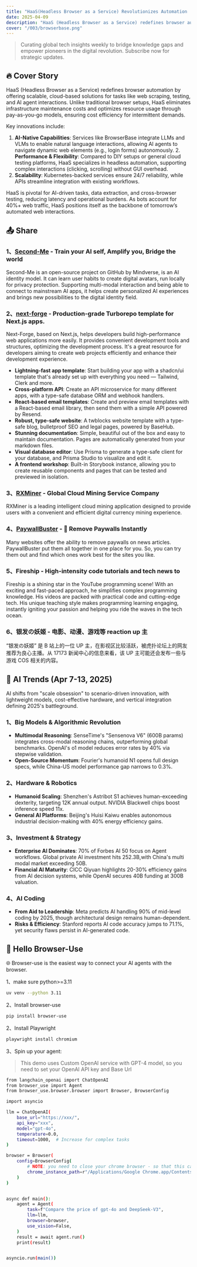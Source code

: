 ```yaml
---
title: "HaaS(Headless Browser as a Service) Revolutionizes Automation | Vibe Weekly Vol.003"
date: 2025-04-09
description: "HaaS (Headless Browser as a Service) redefines browser automation by offering scalable, cloud-based solutions for tasks like web scraping, testing, and AI agent interactions."
cover: "/003/browserbase.png"
---
```


> Curating global tech insights weekly to bridge knowledge gaps and empower pioneers in the digital revolution. Subscribe now for strategic updates.

## 🔥 Cover Story

HaaS (Headless Browser as a Service) redefines browser automation by offering scalable, cloud-based solutions for tasks like web scraping, testing, and AI agent interactions. Unlike traditional browser setups, HaaS eliminates infrastructure maintenance costs and optimizes resource usage through pay-as-you-go models, ensuring cost efficiency for intermittent demands.

Key innovations include:

1. **​​AI-Native Capabilities**​​: Services like BrowserBase integrate LLMs and VLMs to enable natural language interactions, allowing AI agents to navigate dynamic web elements (e.g., login forms) autonomously.
​2. **​Performance & Flexibility**​​: Compared to DIY setups or general cloud testing platforms, HaaS specializes in headless automation, supporting complex interactions (clicking, scrolling) without GUI overhead.
3. **​​Scalability​**​: Kubernetes-backed services ensure 24/7 reliability, while APIs streamline integration with existing workflows.

HaaS is pivotal for AI-driven tasks, data extraction, and cross-browser testing, reducing latency and operational burdens. As bots account for 40%+ web traffic, HaaS positions itself as the backbone of tomorrow’s automated web interactions.

## 📤 Share

### 1、[Second-Me](https://github.com/mindverse/Second-Me) - Train your AI self, Amplify you, Bridge the world

Second-Me is an open-source project on GitHub by Mindverse, is an AI identity model. It can learn user habits to create digital avatars, run locally for privacy protection. Supporting multi-modal interaction and being able to connect to mainstream AI apps, it helps create personalized AI experiences and brings new possibilities to the digital identity field.

### 2、[next-forge](https://github.com/haydenbleasel/next-forge) - Production-grade Turborepo template for Next.js apps.

Next-Forge, based on Next.js, helps developers build high-performance web applications more easily. It provides convenient development tools and structures, optimizing the development process. It's a great resource for developers aiming to create web projects efficiently and enhance their development experience.

- **Lightning-fast app template**: Start building your app with a shadcn/ui template that's already set up with everything you need — Tailwind, Clerk and more.
- **Cross-platform API**: Create an API microservice for many different apps, with a type-safe database ORM and webhook handlers.
- **React-based email templates**: Create and preview email templates with a React-based email library, then send them with a simple API powered by Resend.
- **Robust, type-safe website**: A twblocks website template with a type-safe blog, bulletproof SEO and legal pages, powered by BaseHub.
- **Stunning documentation**: Simple, beautiful out of the box and easy to maintain documentation. Pages are automatically generated from your markdown files.
- **Visual database editor**: Use Prisma to generate a type-safe client for your database, and Prisma Studio to visualize and edit it.
- **A frontend workshop**: Built-in Storybook instance, allowing you to create reusable components and pages that can be tested and previewed in isolation.

### 3、[RXMiner](https://www.rxminer.com/#/?ref=995322) - Global Cloud Mining Service Company

RXMiner is a leading intelligent cloud mining application designed to provide users with a convenient and efficient digital currency mining experience.

### 4、[PaywallBuster](https://paywallbuster.com/) - 👋 Remove Paywalls Instantly

Many websites offer the ability to remove paywalls on news articles. PaywallBuster put them all together in one place for you. So, you can try them out and find which ones work best for the sites you like.

### 5、Fireship - High-intensity code tutorials and tech news to

Fireship is a shining star in the YouTube programming scene! With an exciting and fast-paced approach, he simplifies complex programming knowledge. His videos are packed with practical code and cutting-edge tech. His unique teaching style makes programming learning engaging, instantly igniting your passion and helping you ride the waves in the tech ocean.

### 6、银发の妖姬 - 电影、动漫、游戏等 reaction up 主

“银发の妖姬” 是 B 站上的一位 UP 主，在影视区比较活跃，被虎扑论坛上的网友推荐为良心主播。从 17173 新闻中心的信息来看，该 UP 主可能还会发布一些与游戏 COS 相关的内容。

## 🚀 AI Trends (Apr 7-13, 2025)​​

AI shifts from "scale obsession" to ​​scenario-driven innovation​​, with lightweight models, cost-effective hardware, and vertical integration defining 2025's battleground.

### ​​1、Big Models & Algorithmic Revolution​​

- **Multimodal Reasoning**: SenseTime's "Sensenova V6" (600B params) integrates cross-modal reasoning chains, outperforming global benchmarks. OpenAI's o1 model reduces error rates by 40% via stepwise validation.
- **Open-Source Momentum**: Fourier's humanoid N1 opens full design specs, while China-US model performance gap narrows to 0.3%.
​
### 2、Hardware & Robotics​​

- **Humanoid Scaling**: Shenzhen's Astribot S1 achieves human-exceeding dexterity, targeting 12K annual output. NVIDIA Blackwell chips boost inference speed 11x.
- **General AI Platforms**: Beijing's Huisi Kaiwu enables autonomous industrial decision-making with 40% energy efficiency gains.
​​
### 3、Investment & Strategy​​

- **Enterprise AI Dominates**: 70% of Forbes AI 50 focus on Agent workflows. Global private AI investment hits 252.3B,with China's multi modal market exceeding 50B.
- **Financial AI Maturity**: CICC Qiyuan highlights 20-30% efficiency gains from AI decision systems, while OpenAI secures 40B funding at 300B valuation.

### ​​4、AI Coding​​

- **From Aid to Leadership**: Meta predicts AI handling 90% of mid-level coding by 2025, though architectural design remains human-dependent.
- **Risks & Efficiency**: Stanford reports AI code accuracy jumps to 71.1%, yet security flaws persist in AI-generated code.

## 👋 Hello Browser-Use

🌐 Browser-use is the easiest way to connect your AI agents with the browser.

1、make sure python>=3.11

```sh
uv venv --python 3.11
```

2、Install browser-use

```sh
pip install browser-use
```

2、Install Playwright

```sh
playwright install chromium
```

3、Spin up your agent:

> This demo uses Custom OpenAI service with GPT-4 model, so you need to set your OpenAI API key and Base Url

```sh
from langchain_openai import ChatOpenAI
from browser_use import Agent
from browser_use.browser.browser import Browser, BrowserConfig

import asyncio

llm = ChatOpenAI(
    base_url="https://xxx/",
    api_key="xxx",
    model="gpt-4o",
    temperature=0.0,
    timeout=1000,  # Increase for complex tasks
)

browser = Browser(
    config=BrowserConfig(
        # NOTE: you need to close your chrome browser - so that this can open your browser in debug mode
        chrome_instance_path=r"/Applications/Google Chrome.app/Contents/MacOS/Google Chrome",
    )
)


async def main():
    agent = Agent(
        task=f"Compare the price of gpt-4o and DeepSeek-V3",
        llm=llm,
        browser=browser,
        use_vision=False,
    )
    result = await agent.run()
    print(result)


asyncio.run(main())
```